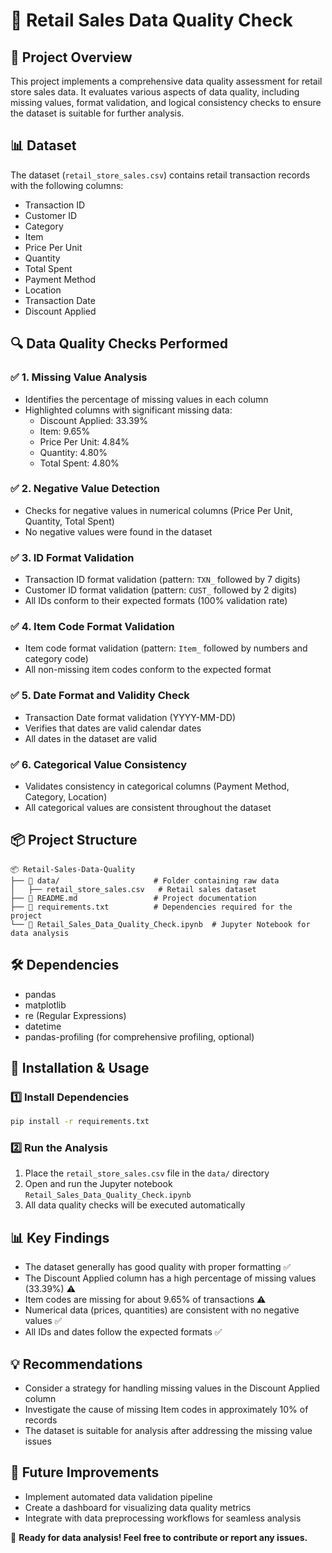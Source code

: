 # 🛒 Retail Sales Data Quality Check

## 📌 Project Overview
This project implements a comprehensive data quality assessment for retail store sales data. It evaluates various aspects of data quality, including missing values, format validation, and logical consistency checks to ensure the dataset is suitable for further analysis.

## 📊 Dataset
The dataset (`retail_store_sales.csv`) contains retail transaction records with the following columns:
- Transaction ID
- Customer ID
- Category
- Item
- Price Per Unit
- Quantity
- Total Spent
- Payment Method
- Location
- Transaction Date
- Discount Applied

## 🔍 Data Quality Checks Performed

### ✅ 1. Missing Value Analysis
- Identifies the percentage of missing values in each column
- Highlighted columns with significant missing data:
    - Discount Applied: 33.39%
    - Item: 9.65%
    - Price Per Unit: 4.84%
    - Quantity: 4.80%
    - Total Spent: 4.80%

### ✅ 2. Negative Value Detection
- Checks for negative values in numerical columns (Price Per Unit, Quantity, Total Spent)
- No negative values were found in the dataset

### ✅ 3. ID Format Validation
- Transaction ID format validation (pattern: `TXN_` followed by 7 digits)
- Customer ID format validation (pattern: `CUST_` followed by 2 digits)
- All IDs conform to their expected formats (100% validation rate)

### ✅ 4. Item Code Format Validation
- Item code format validation (pattern: `Item_` followed by numbers and category code)
- All non-missing item codes conform to the expected format

### ✅ 5. Date Format and Validity Check
- Transaction Date format validation (YYYY-MM-DD)
- Verifies that dates are valid calendar dates
- All dates in the dataset are valid

### ✅ 6. Categorical Value Consistency
- Validates consistency in categorical columns (Payment Method, Category, Location)
- All categorical values are consistent throughout the dataset

## 📦 Project Structure
```
📦 Retail-Sales-Data-Quality
├── 📂 data/                     # Folder containing raw data
│   ├── retail_store_sales.csv   # Retail sales dataset
├── 📜 README.md                 # Project documentation
├── 📜 requirements.txt          # Dependencies required for the project
└── 📜 Retail_Sales_Data_Quality_Check.ipynb  # Jupyter Notebook for data analysis
```

## 🛠 Dependencies
- pandas
- matplotlib
- re (Regular Expressions)
- datetime
- pandas-profiling (for comprehensive profiling, optional)

## 🚀 Installation & Usage
### **1️⃣ Install Dependencies**
```sh
pip install -r requirements.txt
```

### **2️⃣ Run the Analysis**
1. Place the `retail_store_sales.csv` file in the `data/` directory
2. Open and run the Jupyter notebook `Retail_Sales_Data_Quality_Check.ipynb`
3. All data quality checks will be executed automatically

## 📊 Key Findings
- The dataset generally has good quality with proper formatting ✅
- The Discount Applied column has a high percentage of missing values (33.39%) ⚠️
- Item codes are missing for about 9.65% of transactions ⚠️
- Numerical data (prices, quantities) are consistent with no negative values ✅
- All IDs and dates follow the expected formats ✅

## 💡 Recommendations
- Consider a strategy for handling missing values in the Discount Applied column
- Investigate the cause of missing Item codes in approximately 10% of records
- The dataset is suitable for analysis after addressing the missing value issues

## 🔮 Future Improvements
- Implement automated data validation pipeline
- Create a dashboard for visualizing data quality metrics
- Integrate with data preprocessing workflows for seamless analysis

🚀 **Ready for data analysis! Feel free to contribute or report any issues.**
